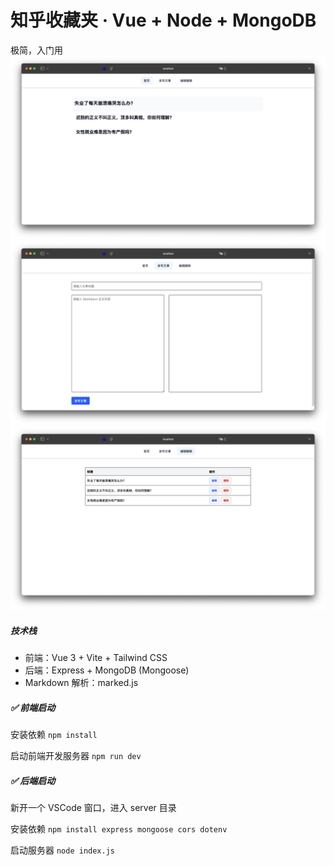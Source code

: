 # 知乎收藏夹 · Vue + Node + MongoDB 

极简，入门用 
![alt text](image-3.png)
![alt text](image.png)
![alt text](image-4.png)

##### **技术栈**

- 前端：Vue 3 + Vite + Tailwind CSS
- 后端：Express + MongoDB (Mongoose)
- Markdown 解析：marked.js

##### **✅ 前端启动**

安装依赖
`npm install`

启动前端开发服务器
`npm run dev`

##### ✅ 后端启动

新开一个 VSCode 窗口，进入 server 目录

安装依赖
`npm install express mongoose cors dotenv`

启动服务器
`node index.js`
